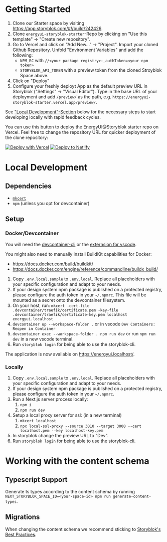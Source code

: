 # Getting Started

1. Clone our Starter space by visiting https://app.storyblok.com/#!/build/242426.
2. Clone `energyui-storyblok-starter`-Repo by clicking on "Use this template"
   -> "Create new repository".
3. Go to Vercel and click on "Add New..." -> "Project". Import your cloned
   Github Repository. Unfold "Environment Variables" and add the following:
   - `NPM_RC` with `//<your package registry>:_authToken=<your npm token>`
   - `STORYBLOK_API_TOKEN` with a preview token from the cloned Stroyblok
     Space above.
4. Click on "Deploy"
5. Configure your freshly deployt App as the default preview URL in Storyblok
   ("Settings" -> "Visual Editor"). Type in the base URL of your deployment and
   add `/preview/` as the path, e.g.
   `https://energyui-storyblok-starter.vercel.app/preview/`.

See ["Local Development"-Section](#local-development) below for the necessary steps to start developing locally with rapid feedback cycles.

You can use this button to deploy the EnergyUI@Storyblok starter repo on Vercel. Feel free to change the repository URL for quicker deployment of the clone repository:

[![Deploy with Vercel](https://vercel.com/button)](https://vercel.com/new/clone?repository-url=https%3A%2F%2Fgithub.com%2Ftaktsoft%2Fenergyui-storyblok-starter&env=NPM_RC,STORYBLOK_API_TOKEN&envDescription=NPM_RC%20must%20contain%20at%20least%20%60%2F%2Fgit.taktsoft.com%2Fapi%2Fv4%2Fprojects%2F378%2Fpackages%2Fnpm%2F%3A_authToken%3D%3Cyour%20npm%20token%3E%60)
[![Deploy to Netlify](https://www.netlify.com/img/deploy/button.svg)](https://app.netlify.com/start/deploy?repository=https://github.com/kickstartDS/storyblok-starter)

# Local Development

## Dependencies

- [`mkcert`](https://github.com/FiloSottile/mkcert#installation)
- `npm` (unless you opt for devcontainer)

## Setup

### Docker/Devcontainer

You will need the [devcontainer-cli](https://github.com/devcontainers/cli#npm-install)
or the [externsion for vscode](https://code.visualstudio.com/docs/devcontainers/containers#_installation).

You might also need to manually install BuildKit capabilities for Docker:

- https://docs.docker.com/build/buildkit/
- https://docs.docker.com/engine/reference/commandline/buildx_build/

1. Copy `.env.local.sample` to `.env.local`. Replace all placeholders with your
   specific configuration and adapt to your needs.
2. If your design system npm package is published on a protected registry,
   please configure the auth token in your `~/.npmrc`. This file will be mounted
   as a secret onto the devcontainer filesystem.
3. On your host, run: `mkcert -cert-file .devcontainer/traefik/certificate.pem -key-file .devcontainer/traefik/certificate-key.pem localhost energyui.localhost`
4. `devcontainer up --workspace-folder .` or in vscode `Dev Containers: Reopen in Container`
5. `devcontainer exec --workspace-folder . npm run dev` or run `npm run dev` in a new vscode terminal.
6. Run `storyblok login` for being able to use the storyblok-cli.

The application is now available on https://energyui.localhost/.

### Locally

1. Copy `.env.local.sample` to `.env.local`. Replace all placeholders with your
   specific configuration and adapt to your needs.
2. If your design system npm package is published on a protected registry,
   please configure the auth token in your `~/.npmrc`.
3. Run a Next.js server process locally:
   1. `npm i`
   2. `npm run dev`
4. Setup a local proxy server for ssl: (in a new terminal)
   1. `mkcert localhost`
   2. `npx local-ssl-proxy --source 3010 --target 3000 --cert localhost.pem --key localhost-key.pem`
5. In storyblok change the preview URL to "Dev".
6. Run `storyblok login` for being able to use the storyblok-cli.

# Working with the content schema

## Typescript Support

Generate ts types according to the content schema by running
`NEXT_STORYBLOK_SPACE_ID=<your-space-id> npm run generate-content-types`.

## Migrations

When changing the content schema we recommend sticking to [Storyblok's Best
Practices](https://www.storyblok.com/tp/storyblok-cli-best-practices#modify-blok-structure).
